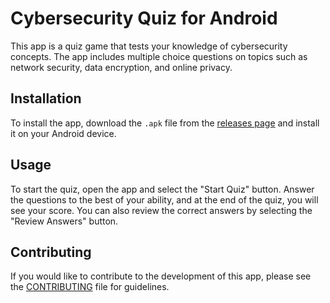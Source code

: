 <h1>Cybersecurity Quiz for Android</h1>
<p>This app is a quiz game that tests your knowledge of cybersecurity concepts. The app includes multiple choice questions on topics such as network security, data encryption, and online privacy.</p>
<h2>Installation</h2>
<p>To install the app, download the <code>.apk</code> file from the <a href="https://github.com/SIO-AP/client-android/releases">releases page</a> and install it on your Android device.</p>
<h2>Usage</h2>
<p>To start the quiz, open the app and select the "Start Quiz" button. Answer the questions to the best of your ability, and at the end of the quiz, you will see your score. You can also review the correct answers by selecting the "Review Answers" button.</p>
<h2>Contributing</h2>
<p>If you would like to contribute to the development of this app, please see the <a href="https://github.com/SIO-AP/client-android/blob/master/CONTRIBUTING.md">CONTRIBUTING</a> file for guidelines.</p>
